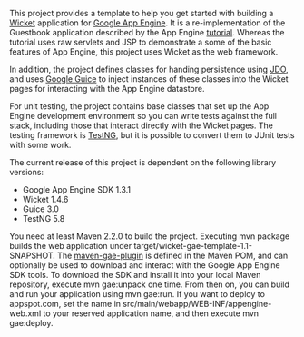 This project provides a template to help you get started with building a [Wicket](http://wicket.apache.org) application for [Google App Engine](https://cloud.google.com/appengine/docs). It is a re-implementation of the Guestbook application described by the App Engine [tutorial](https://cloud.google.com/appengine/docs/java/gettingstarted/introduction). Whereas the tutorial uses raw servlets and JSP to demonstrate a some of the basic features of App Engine, this project uses Wicket as the web framework.

In addition, the project defines classes for handing persistence using [JDO](https://cloud.google.com/appengine/docs/java/datastore), and uses [Google Guice](https://github.com/google/guice) to inject instances of these classes into the Wicket pages for interacting with the App Engine datastore.

For unit testing, the project contains base classes that set up the App Engine development environment so you can write tests against the full stack, including those that interact directly with the Wicket pages. The testing framework is [TestNG](http://testng.org), but it is possible to convert them to JUnit tests with some work.

The current release of this project is dependent on the following library versions:

* Google App Engine SDK 1.3.1
* Wicket 1.4.6
* Guice 3.0
* TestNG 5.8

You need at least Maven 2.2.0 to build the project. Executing mvn package builds the web application under target/wicket-gae-template-1.1-SNAPSHOT. The [maven-gae-plugin](https://github.com/maven-gae-plugin/maven-gae-plugin) is defined in the Maven POM, and can optionally be used to download and interact with the Google App Engine SDK tools. To download the SDK and install it into your local Maven repository, execute mvn gae:unpack one time. From then on, you can build and run your application using mvn gae:run. If you want to deploy to appspot.com, set the <application> name in src/main/webapp/WEB-INF/appengine-web.xml to your reserved application name, and then execute mvn gae:deploy.

